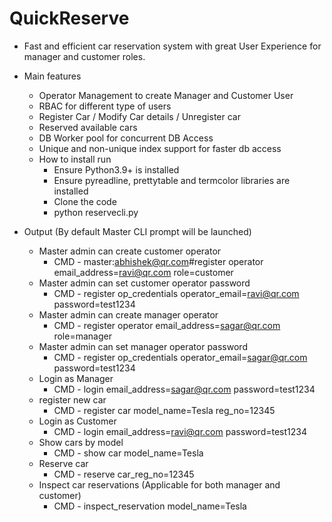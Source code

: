 # QuickReserve

* Fast and efficient car reservation system with great User Experience for manager and customer roles.
* Main features
    - Operator Management to create Manager and Customer User
    - RBAC for different type of users
    - Register Car / Modify Car details / Unregister car
    - Reserved available cars
    - DB Worker pool for concurrent DB Access
    - Unique and non-unique index support for faster db access 
    
   
  * How to install run 
    - Ensure Python3.9+ is installed
    - Ensure pyreadline, prettytable and termcolor libraries are installed
    - Clone the code
    - python reservecli.py 

* Output (By default Master CLI prompt will be launched)
    - Master admin can create customer operator
        - CMD -  master:abhishek@qr.com#register operator email_address=ravi@qr.com role=customer
    - Master admin can set customer operator password
        - CMD - register op_credentials operator_email=ravi@qr.com password=test1234
    - Master admin can create manager operator
        - CMD - register operator email_address=sagar@qr.com role=manager
    - Master admin can set manager operator password
        - CMD - register op_credentials operator_email=sagar@qr.com password=test1234
    - Login as Manager
        - CMD - login email_address=sagar@qr.com password=test1234
    - register new car
        - CMD - register car model_name=Tesla reg_no=12345
     - Login as Customer
        - CMD - login email_address=ravi@qr.com password=test1234
     - Show cars by model
        - CMD - show car model_name=Tesla
    - Reserve car
        - CMD - reserve car_reg_no=12345
    - Inspect car reservations (Applicable for both manager and customer)
        - CMD - inspect_reservation model_name=Tesla
      



